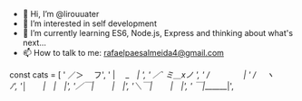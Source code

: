 - 👋 Hi, I’m @lirouuater
- 👀 I’m interested in self development
- 🌱 I’m currently learning ES6, Node.js, Express and thinking about what's next...
- 📫 How to talk to me: rafaelpaesalmeida4@gmail.com




const cats = [
  '  ／＞　 フ',
  '  | 　_　_| ',
  '  ／` ミ＿xノ ',
  ' /　　　　 |
  ' /　 ヽ　　 ﾉ',
  '│　　|　|　|',
  '／￣|　　 |　|',
  '＼￣|　　 |　|',
  '  ￣|_______|',
